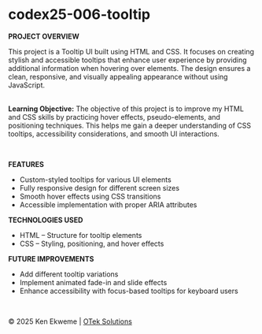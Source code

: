 # codex25-006-tooltip

<p><strong>PROJECT OVERVIEW</strong></p>
This project is a Tooltip UI built using HTML and CSS. It focuses on creating stylish and accessible tooltips that enhance user experience by providing additional information when hovering over elements. The design ensures a clean, responsive, and visually appealing appearance without using JavaScript.
<br><br>
<p><strong>Learning Objective:</strong> The objective of this project is to improve my HTML and CSS skills by practicing hover effects, pseudo-elements, and positioning techniques. This helps me gain a deeper understanding of CSS tooltips, accessibility considerations, and smooth UI interactions.</p>
<br>
<p><strong>FEATURES</strong></p>
<ul>
  <li>Custom-styled tooltips for various UI elements</li>
  <li>Fully responsive design for different screen sizes</li>
  <li>Smooth hover effects using CSS transitions</li>
  <li>Accessible implementation with proper ARIA attributes</li>
</ul>
<p><strong>TECHNOLOGIES USED</strong></p>
<ul>
  <li>HTML – Structure for tooltip elements</li>
  <li>CSS – Styling, positioning, and hover effects</li>
</ul>
<p><strong>FUTURE IMPROVEMENTS</strong></p>
<ul>
  <li>Add different tooltip variations</li>
  <li>Implement animated fade-in and slide effects</li>
  <li>Enhance accessibility with focus-based tooltips for keyboard users</li>
</ul>
<br>
<footer>
    <p>&copy; 2025 Ken Ekweme | <a href="https://www.oteksolutions.net" target="_blank">OTek Solutions</a></p>
</footer>
